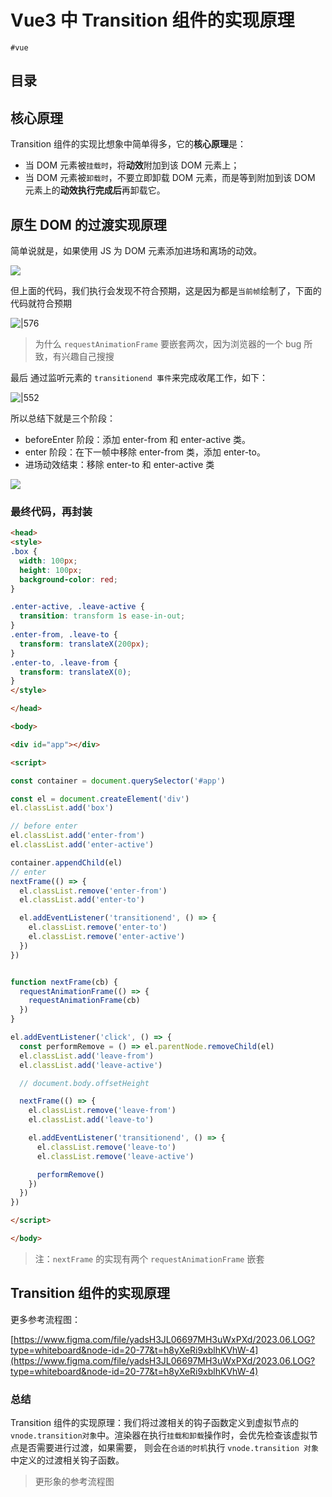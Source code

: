 
# Vue3 中 Transition 组件的实现原理

`#vue` 


## 目录
<!-- toc -->
 ## 核心原理 

Transition 组件的实现比想象中简单得多，它的**核心原理**是：

- 当 DOM 元素被`挂载时`，将**动效**附加到该 DOM 元素上； 
- 当 DOM 元素被`卸载时`，不要立即卸载 DOM 元素，而是等到附加到该 DOM 元素上的**动效执行完成后**再卸载它。

## 原生 DOM 的过渡实现原理

简单说就是，如果使用 JS 为 DOM 元素添加进场和离场的动效。

![](https://832-1310531898.cos.ap-beijing.myqcloud.com/545fb51c3790dac61166a5a7ae72d606.png)

但上面的代码，我们执行会发现不符合预期，这是因为都是`当前帧`绘制了，下面的代码就符合预期

![|576](https://832-1310531898.cos.ap-beijing.myqcloud.com/b34413de3d3674ef0ce3ec8b64afda80.png)


> 为什么 `requestAnimationFrame` 要嵌套两次，因为浏览器的一个 bug 所致，有兴趣自己搜搜

最后 通过监听元素的 `transitionend 事件`来完成收尾工作，如下：

![|552](https://832-1310531898.cos.ap-beijing.myqcloud.com/c533b909a9f09e46fb8c4e81251ae13c.png)

所以总结下就是三个阶段：

- beforeEnter 阶段：添加 enter-from 和 enter-active 类。 
- enter 阶段：在下一帧中移除 enter-from 类，添加 enter-to。 
- 进场动效结束：移除 enter-to 和 enter-active 类

![](https://832-1310531898.cos.ap-beijing.myqcloud.com/6411de1206e237b995eb09b237262567.png)

### 最终代码，再封装

```html
<head>
<style>
.box {
  width: 100px;
  height: 100px;
  background-color: red;
}

.enter-active, .leave-active {
  transition: transform 1s ease-in-out;
}
.enter-from, .leave-to {
  transform: translateX(200px);
}
.enter-to, .leave-from {
  transform: translateX(0);
}
</style>

</head>

<body>

<div id="app"></div>

<script>

const container = document.querySelector('#app')

const el = document.createElement('div')
el.classList.add('box')

// before enter
el.classList.add('enter-from')
el.classList.add('enter-active')

container.appendChild(el)
// enter
nextFrame(() => {
  el.classList.remove('enter-from')
  el.classList.add('enter-to')

  el.addEventListener('transitionend', () => {
    el.classList.remove('enter-to')
    el.classList.remove('enter-active')
  })
})


function nextFrame(cb) {
  requestAnimationFrame(() => {
    requestAnimationFrame(cb)
  })
}

el.addEventListener('click', () => {
  const performRemove = () => el.parentNode.removeChild(el)
  el.classList.add('leave-from')
  el.classList.add('leave-active')

  // document.body.offsetHeight

  nextFrame(() => {
    el.classList.remove('leave-from')
    el.classList.add('leave-to')

    el.addEventListener('transitionend', () => {
      el.classList.remove('leave-to')
      el.classList.remove('leave-active')

      performRemove()
    })
  })
})

</script>

</body>

```


>  注：`nextFrame` 的实现有两个 `requestAnimationFrame` 嵌套


## Transition 组件的实现原理

更多参考流程图：

[https://www.figma.com/file/yadsH3JL06697MH3uWxPXd/2023.06.LOG?type=whiteboard&node-id=20-77&t=h8yXeRi9xblhKVhW-4](https://www.figma.com/file/yadsH3JL06697MH3uWxPXd/2023.06.LOG?type=whiteboard&node-id=20-77&t=h8yXeRi9xblhKVhW-4)


### 总结

Transition 组件的实现原理：我们将过渡相关的钩子函数定义到虚拟节点的 `vnode.transition对象`中。渲染器在执行`挂载和卸载`操作时，会优先检查该虚拟节点是否需要进行过渡，如果需要， 则会在`合适的时机`执行 `vnode.transition 对象`中定义的过渡相关钩子函数。

> 更形象的参考流程图


